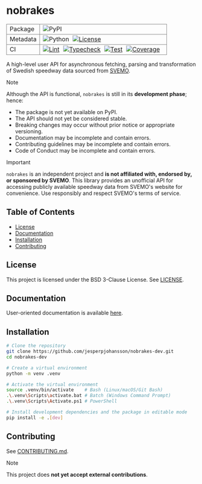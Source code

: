 # nobrakes
<table border-collapse: collapse;>
  <tbody>
    <tr>
      <td style="border: 1px solid grey;">Package</td>
      <td style="border: 1px solid grey;">
        <div style="display: flex;">
          <div>
            <img src="https://img.shields.io/badge/PyPI-not%20yet%20available-red.svg" alt="PyPI" />
          </div>
        </div> 
      </td>
    </tr>
    <tr>
      <td style="border: 1px solid grey;">Metadata</td>
      <td  style="border: 1px solid grey;">
        <div style="display: flex;">
          <div style="margin-right: 10px;">
            <img src="https://img.shields.io/badge/Python-3.12%20%7C%203.13-blue.svg" alt="Python" />
          </div>
          <div style="margin-right: 10px;">
            <a href="https://github.com/jesperpjohansson/nobrakes-dev/blob/main/LICENSE">
              <img src="https://img.shields.io/badge/License-BSD%203--Clause-blue.svg" alt="License" />
            </a>
          </div>
        </div>
      </td>
    </tr>
    <tr>
      <td style="border: 1px solid grey;">CI</td>
      <td  style="border: 1px solid grey;">
        <div style="display: flex;">
          <div style="margin-right: 10px;">
            <a href="https://github.com/jesperpjohansson/nobrakes-dev/actions/workflows/lint.yml?branch=main">
              <img src="https://github.com/jesperpjohansson/nobrakes-dev/actions/workflows/lint.yml/badge.svg?branch=main" alt="Lint" />
            </a>
          </div>
          <div style="margin-right: 10px;">
            <a href="https://github.com/jesperpjohansson/nobrakes-dev/actions/workflows/typecheck.yml?branch=main">
              <img src="https://github.com/jesperpjohansson/nobrakes-dev/actions/workflows/typecheck.yml/badge.svg?branch=main" alt="Typecheck" />
            </a>
          </div>
          <div style="margin-right: 10px;">
            <a href="https://github.com/jesperpjohansson/nobrakes-dev/actions/workflows/test.yml?branch=main">
              <img src="https://github.com/jesperpjohansson/nobrakes-dev/actions/workflows/test.yml/badge.svg?branch=main" alt="Test" />
            </a>
          </div>
          <div style="margin-right: 10px;">
            <a href="https://coveralls.io/github/jesperpjohansson/nobrakes-dev?branch=main">
              <img src="https://coveralls.io/repos/github/jesperpjohansson/nobrakes-dev/badge.svg?branch=main" alt="Coverage" />
            </a>
          </div>
        </div>
      </td>
    </tr>
  </tbody>
</table>

A high-level user API for asynchronous fetching, parsing and transformation of Swedish speedway data sourced from [SVEMO](https://www.svemo.se/).

> [!NOTE]
> Although the API is functional, `nobrakes` is still in its **development phase**; hence:
> - The package is not yet available on PyPI.
> - The API should not yet be considered stable.
> - Breaking changes may occur without prior notice or appropriate versioning.
> - Documentation may be incomplete and contain errors.
> - Contributing guidelines may be incomplete and contain errors.
> - Code of Conduct may be incomplete and contain errors.


> [!IMPORTANT]
> `nobrakes` is an independent project and **is not affiliated with, endorsed by, or
> sponsored by SVEMO**. This library provides an unofficial API for accessing publicly
> available speedway data from SVEMO's website for convenience. Use responsibly and
> respect SVEMO's terms of service.

## Table of Contents
- [License](#license)
- [Documentation](#documentation)
- [Installation](#installation)
- [Contributing](#contributing)

## License

This project is licensed under the BSD 3-Clause License. See [LICENSE](https://github.com/jesperpjohansson/nobrakes-dev/blob/main/LICENSE).

## Documentation

User-oriented documentation is available [here](https://nobrakes.readthedocs.io/en/latest/).

## Installation

```bash
# Clone the repository
git clone https://github.com/jesperpjohansson/nobrakes-dev.git
cd nobrakes-dev

# Create a virtual environment
python -m venv .venv

# Activate the virtual environment
source .venv/bin/activate    # Bash (Linux/macOS/Git Bash)
.\.venv\Scripts\activate.bat # Batch (Windows Command Prompt)
.\.venv\Scripts\Activate.ps1 # PowerShell

# Install development dependencies and the package in editable mode
pip install -e .[dev]
```

## Contributing

See [CONTRIBUTING.md](https://github.com/jesperpjohansson/nobrakes-dev/blob/main/CONTRIBUTING.md).

> [!NOTE]
> This project does **not yet accept external contributions**.